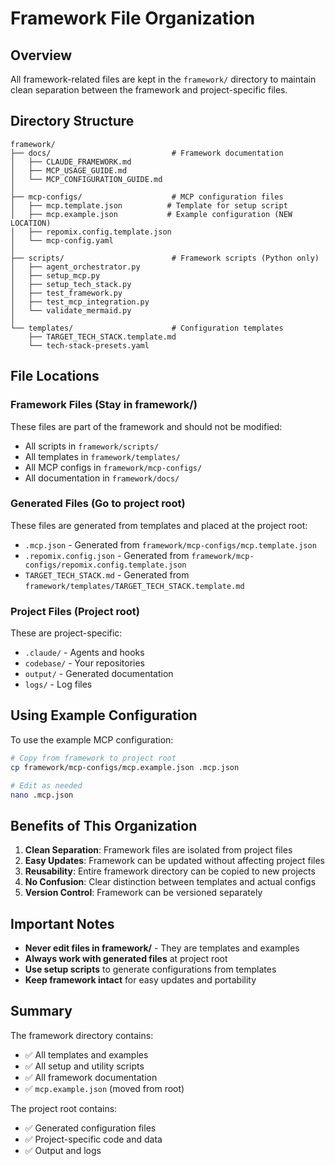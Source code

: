# Framework File Organization

## Overview
All framework-related files are kept in the `framework/` directory to maintain clean separation between the framework and project-specific files.

## Directory Structure

```
framework/
├── docs/                           # Framework documentation
│   ├── CLAUDE_FRAMEWORK.md
│   ├── MCP_USAGE_GUIDE.md
│   └── MCP_CONFIGURATION_GUIDE.md
│
├── mcp-configs/                    # MCP configuration files
│   ├── mcp.template.json          # Template for setup script
│   ├── mcp.example.json           # Example configuration (NEW LOCATION)
│   ├── repomix.config.template.json
│   └── mcp-config.yaml
│
├── scripts/                        # Framework scripts (Python only)
│   ├── agent_orchestrator.py
│   ├── setup_mcp.py
│   ├── setup_tech_stack.py
│   ├── test_framework.py
│   ├── test_mcp_integration.py
│   └── validate_mermaid.py
│
└── templates/                      # Configuration templates
    ├── TARGET_TECH_STACK.template.md
    └── tech-stack-presets.yaml
```

## File Locations

### Framework Files (Stay in framework/)
These files are part of the framework and should not be modified:
- All scripts in `framework/scripts/`
- All templates in `framework/templates/`
- All MCP configs in `framework/mcp-configs/`
- All documentation in `framework/docs/`

### Generated Files (Go to project root)
These files are generated from templates and placed at the project root:
- `.mcp.json` - Generated from `framework/mcp-configs/mcp.template.json`
- `.repomix.config.json` - Generated from `framework/mcp-configs/repomix.config.template.json`
- `TARGET_TECH_STACK.md` - Generated from `framework/templates/TARGET_TECH_STACK.template.md`

### Project Files (Project root)
These are project-specific:
- `.claude/` - Agents and hooks
- `codebase/` - Your repositories
- `output/` - Generated documentation
- `logs/` - Log files

## Using Example Configuration

To use the example MCP configuration:

```bash
# Copy from framework to project root
cp framework/mcp-configs/mcp.example.json .mcp.json

# Edit as needed
nano .mcp.json
```

## Benefits of This Organization

1. **Clean Separation**: Framework files are isolated from project files
2. **Easy Updates**: Framework can be updated without affecting project files
3. **Reusability**: Entire framework directory can be copied to new projects
4. **No Confusion**: Clear distinction between templates and actual configs
5. **Version Control**: Framework can be versioned separately

## Important Notes

- **Never edit files in framework/** - They are templates and examples
- **Always work with generated files** at project root
- **Use setup scripts** to generate configurations from templates
- **Keep framework intact** for easy updates and portability

## Summary

The framework directory contains:
- ✅ All templates and examples
- ✅ All setup and utility scripts
- ✅ All framework documentation
- ✅ `mcp.example.json` (moved from root)

The project root contains:
- ✅ Generated configuration files
- ✅ Project-specific code and data
- ✅ Output and logs